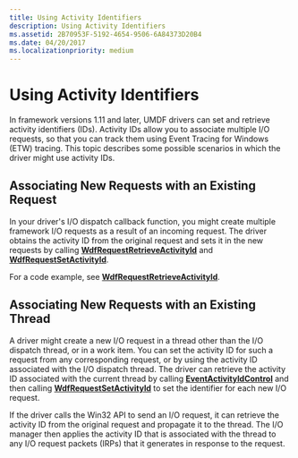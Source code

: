 ```yaml
---
title: Using Activity Identifiers
description: Using Activity Identifiers
ms.assetid: 2B70953F-5192-4654-9506-6A84373D20B4
ms.date: 04/20/2017
ms.localizationpriority: medium
---
```


# Using Activity Identifiers


In framework versions 1.11 and later, UMDF drivers can set and retrieve activity identifiers (IDs). Activity IDs allow you to associate multiple I/O requests, so that you can track them using Event Tracing for Windows (ETW) tracing. This topic describes some possible scenarios in which the driver might use activity IDs.

## Associating New Requests with an Existing Request


In your driver's I/O dispatch callback function, you might create multiple framework I/O requests as a result of an incoming request. The driver obtains the activity ID from the original request and sets it in the new requests by calling [**WdfRequestRetrieveActivityId**](/windows-hardware/drivers/ddi/wdfrequest/nf-wdfrequest-wdfrequestretrieveactivityid) and [**WdfRequestSetActivityId**](/windows-hardware/drivers/ddi/wdfrequest/nf-wdfrequest-wdfrequestsetactivityid).

For a code example, see [**WdfRequestRetrieveActivityId**](/windows-hardware/drivers/ddi/wdfrequest/nf-wdfrequest-wdfrequestretrieveactivityid).

## Associating New Requests with an Existing Thread


A driver might create a new I/O request in a thread other than the I/O dispatch thread, or in a work item. You can set the activity ID for such a request from any corresponding request, or by using the activity ID associated with the I/O dispatch thread. The driver can retrieve the activity ID associated with the current thread by calling [**EventActivityIdControl**](/windows/desktop/api/evntprov/nf-evntprov-eventactivityidcontrol) and then calling [**WdfRequestSetActivityId**](/windows-hardware/drivers/ddi/wdfrequest/nf-wdfrequest-wdfrequestsetactivityid) to set the identifier for each new I/O request.

If the driver calls the Win32 API to send an I/O request, it can retrieve the activity ID from the original request and propagate it to the thread. The I/O manager then applies the activity ID that is associated with the thread to any I/O request packets (IRPs) that it generates in response to the request.

 

